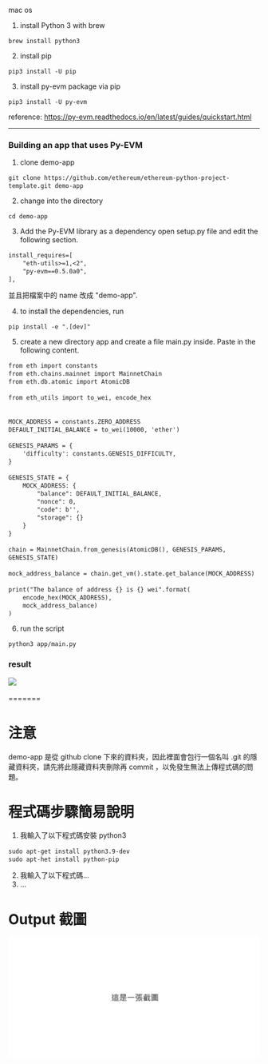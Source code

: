 mac os

1. install Python 3 with brew

```shell=
brew install python3
```

2. install pip
```shell=
pip3 install -U pip
```
3. install py-evm package via pip
```shell=
pip3 install -U py-evm
```

reference: https://py-evm.readthedocs.io/en/latest/guides/quickstart.html


---

### Building an app that uses Py-EVM


1. clone demo-app
```shell=
git clone https://github.com/ethereum/ethereum-python-project-template.git demo-app
```
2. change into the directory
```
cd demo-app
```
3. Add the Py-EVM library as a dependency
open setup.py file and edit the following section.
```python=
install_requires=[
    "eth-utils>=1,<2",
    "py-evm==0.5.0a0",
],
```
並且把檔案中的 name 改成 "demo-app".

4. to install the dependencies, run
```shell=
pip install -e ".[dev]"
```
5. create a new directory app and create a file main.py inside. Paste in the following content.
```python=
from eth import constants
from eth.chains.mainnet import MainnetChain
from eth.db.atomic import AtomicDB

from eth_utils import to_wei, encode_hex


MOCK_ADDRESS = constants.ZERO_ADDRESS
DEFAULT_INITIAL_BALANCE = to_wei(10000, 'ether')

GENESIS_PARAMS = {
    'difficulty': constants.GENESIS_DIFFICULTY,
}

GENESIS_STATE = {
    MOCK_ADDRESS: {
        "balance": DEFAULT_INITIAL_BALANCE,
        "nonce": 0,
        "code": b'',
        "storage": {}
    }
}

chain = MainnetChain.from_genesis(AtomicDB(), GENESIS_PARAMS, GENESIS_STATE)

mock_address_balance = chain.get_vm().state.get_balance(MOCK_ADDRESS)

print("The balance of address {} is {} wei".format(
    encode_hex(MOCK_ADDRESS),
    mock_address_balance)
)
```

6. run the script
```python=
python3 app/main.py
```

### result

![](https://i.imgur.com/fVNmQEU.png)


=======
# 注意
demo-app 是從 github clone 下來的資料夾，因此裡面會包行一個名叫 .git 的隱藏資料夾，請先將此隱藏資料夾刪除再 commit ，以免發生無法上傳程式碼的問題。
# 程式碼步驟簡易說明
1. 我輸入了以下程式碼安裝 python3
```
sudo apt-get install python3.9-dev
sudo apt-het install python-pip
```
2. 我輸入了以下程式碼...
3. ...
# Output 截圖
![](./picture.png)

